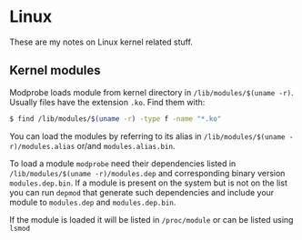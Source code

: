 # Linux
These are my notes on Linux kernel related stuff.

## Kernel modules
Modprobe loads module from kernel directory in `/lib/modules/$(uname -r)`. Usually files have the extension `.ko`. Find them with:

```bash
$ find /lib/modules/$(uname -r) -type f -name "*.ko"
```
You can load the modules by referring to its alias in `/lib/modules/$(uname -r)/modules.alias` or/and `modules.alias.bin`. 

To load a module `modprobe` need their dependencies listed in `/lib/modules/$(uname -r)/modules.dep` and corresponding binary version `modules.dep.bin`. If a module is present on the system but is not on the list you can run `depmod` that generate such dependencies and include your module to `modules.dep` and `modules.dep.bin`. 

If the module is loaded it will be listed in `/proc/module` or can be listed using `lsmod`
